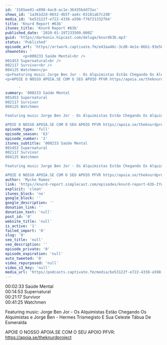 ```yaml
---
id: '3165ee91-e898-4ac8-ac1e-36435bdd73ac'
shows_id: '1a361d2d-0652-4b5f-aa4c-03181ab7c2d8'
media_id: 'be53122f-e722-4338-a598-f76f21332fb4'
title: 'Knurd Report #63b'
itunes_title: 'Knurd Report #63b'
published_date: '2020-01-19T233509.000Z'
guid: 'https//darkonix.hipcast.com/deluge/knurd63b.mp3'
status: 'Published'
episode_art: 'https//artwork.captivate.fm/e43aa46c-3cd8-4e1e-86b1-93e5863c4080/1000-itunes-1582315387.jpg'
shownotes: '
        <p>000233 Saúde Mental<br />
001453 Supernatural<br />
002117 Survivor<br />
004125 Watchmen</p>
<p>Featuring music Jorge Ben Jor - Os Alquimistas Estão Chegando Os Alquimistas e Jorge Ben - Hermes Trismegisto E Sua Celeste Tábua De Esmeralda</p>
<p>APOIE O NOSSO APOIA.SE COM O SEU APOIO PFVR https//apoia.se/theknurdproject</p>

      '
summary: '000233 Saúde Mental
001453 Supernatural
002117 Survivor
004125 Watchmen

Featuring music Jorge Ben Jor - Os Alquimistas Estão Chegando Os Alquimistas e Jorge Ben - Hermes Trismegisto E Sua Celeste Tábua De Esmeralda

APOIE O NOSSO APOIA.SE COM O SEU APOIO PFVR https//apoia.se/theknurdproject'
episode_type: 'full'
episode_season: '63'
episode_number: '2'
itunes_subtitle: '000233 Saúde Mental
001453 Supernatural
002117 Survivor
004125 Watchmen

Featuring music Jorge Ben Jor - Os Alquimistas Estão Chegando Os Alquimistas e Jorge Ben - Hermes Trismegisto E Sua Celeste Tábua De Esmeralda

APOIE O NOSSO APOIA.SE COM O SEU APOIO PFVR https//apoia.se/theknurdproject'
author: 'Mycke Ramos'
link: 'https//knurd-report.simplecast.com/episodes/knurd-report-63b-IYohwRRZ'
explicit: 'clean'
itunes_block: 'no'
google_block: ''
google_description: ''
donation_link: ''
donation_text: 'null'
post_id: '0'
website_title: 'null'
is_active: '1'
failed_import: '0'
slug: '0'
seo_title: 'null'
seo_description: ''
episode_private: '0'
episode_expiration: 'null'
auto_tweeted: '0'
video_repurposed: 'null'
video_s3_key: 'null'
media_url: 'https//podcasts.captivate.fm/media/be53122f-e722-4338-a598-f76f21332fb4/knurd63b_tc.mp3'
---
```

00:02:33 Saúde Mental  
00:14:53 Supernatural  
00:21:17 Survivor  
00:41:25 Watchmen

Featuring music: Jorge Ben Jor - Os Alquimistas Estão Chegando Os Alquimistas e Jorge Ben - Hermes Trismegisto E Sua Celeste Tábua De Esmeralda

APOIE O NOSSO APOIA.SE COM O SEU APOIO PFVR: https://apoia.se/theknurdproject